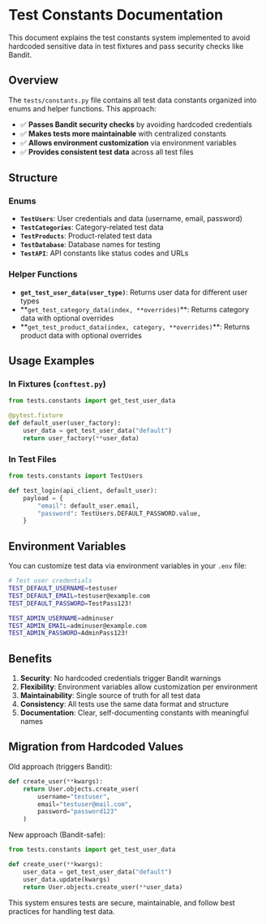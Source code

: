 # Test Constants Documentation

This document explains the test constants system implemented to avoid hardcoded sensitive data in test fixtures and pass security checks like Bandit.

## Overview

The `tests/constants.py` file contains all test data constants organized into enums and helper functions. This approach:

- ✅ **Passes Bandit security checks** by avoiding hardcoded credentials
- ✅ **Makes tests more maintainable** with centralized constants
- ✅ **Allows environment customization** via environment variables
- ✅ **Provides consistent test data** across all test files

## Structure

### Enums

- **`TestUsers`**: User credentials and data (username, email, password)
- **`TestCategories`**: Category-related test data
- **`TestProducts`**: Product-related test data
- **`TestDatabase`**: Database names for testing
- **`TestAPI`**: API constants like status codes and URLs

### Helper Functions

- **`get_test_user_data(user_type)`**: Returns user data for different user types
- **`get_test_category_data(index, **overrides)`\*\*: Returns category data with optional overrides
- **`get_test_product_data(index, category, **overrides)`\*\*: Returns product data with optional overrides

## Usage Examples

### In Fixtures (`conftest.py`)

```python
from tests.constants import get_test_user_data

@pytest.fixture
def default_user(user_factory):
    user_data = get_test_user_data("default")
    return user_factory(**user_data)
```

### In Test Files

```python
from tests.constants import TestUsers

def test_login(api_client, default_user):
    payload = {
        "email": default_user.email,
        "password": TestUsers.DEFAULT_PASSWORD.value,
    }
```

## Environment Variables

You can customize test data via environment variables in your `.env` file:

```bash
# Test user credentials
TEST_DEFAULT_USERNAME=testuser
TEST_DEFAULT_EMAIL=testuser@example.com
TEST_DEFAULT_PASSWORD=TestPass123!

TEST_ADMIN_USERNAME=adminuser
TEST_ADMIN_EMAIL=adminuser@example.com
TEST_ADMIN_PASSWORD=AdminPass123!
```

## Benefits

1. **Security**: No hardcoded credentials trigger Bandit warnings
2. **Flexibility**: Environment variables allow customization per environment
3. **Maintainability**: Single source of truth for all test data
4. **Consistency**: All tests use the same data format and structure
5. **Documentation**: Clear, self-documenting constants with meaningful names

## Migration from Hardcoded Values

Old approach (triggers Bandit):

```python
def create_user(**kwargs):
    return User.objects.create_user(
        username="testuser",
        email="testuser@mail.com",
        password="password123"
    )
```

New approach (Bandit-safe):

```python
from tests.constants import get_test_user_data

def create_user(**kwargs):
    user_data = get_test_user_data("default")
    user_data.update(kwargs)
    return User.objects.create_user(**user_data)
```

This system ensures tests are secure, maintainable, and follow best practices for handling test data.
